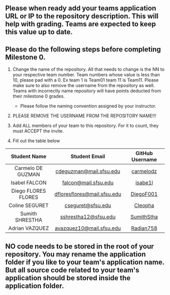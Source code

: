 ## Please when ready add your teams application URL or IP to the repository description. This will help with grading. Teams are expected to keep this value up to date.

## Please do the following steps before completing Milestone 0.
1. Change the name of the repository. All that needs to change is the NN to your respective team number. Team numbers whose value is less than 10, please pad with a 0. Ex team 1 is Team01 team 11 is Team11. Please make sure to also remove the username from the repository as well. Teams with incorrectly name repository will have points deducted from their milestone 0 grades.
      - Please follow the naming convention assigned by your instructor.

1. PLEASE REMOVE THE USERNAME FROM THE REPOSITORY NAME!!!

2. Add ALL members of your team to this repository. For it to count, they must ACCEPT the invite.

3. Fill out the table below


| Student Name | Student Email | GitHub Username |
|    :---:     |     :---:     |     :---:       |
| Carmelo DE GUZMAN   | cdeguzman@mail.sfsu.edu     | [carmelodz](https://github.com/carmelodz)                |
| Isabel FALCON       | falcon@mail.sfsu.edu        | [isabe1l](https://github.com/isabe1l)                |
| Diego FLORES FLORES | dfloresflores@mail.sfsu.edu | [DiegoF001](https://github.com/DiegoF001)                |
| Coline SEGURET      | cseguret@sfsu.edu           | [Cleopha](https://github.com/Cleopha)                |
| Sumith SHRESTHA     | sshrestha12@sfsu.edu        | [SumithStha](https://github.com/SumithStha)                |
| Adrian VAZQUEZ      | avazquez10@mail.sfsu.edu    | [Radian758](https://github.com/Radian758)                |

## NO code needs to be stored in the root of your repository. You may rename the application folder if you like to your team's application name. But all source code related to your team's application should be stored inside the application folder.
